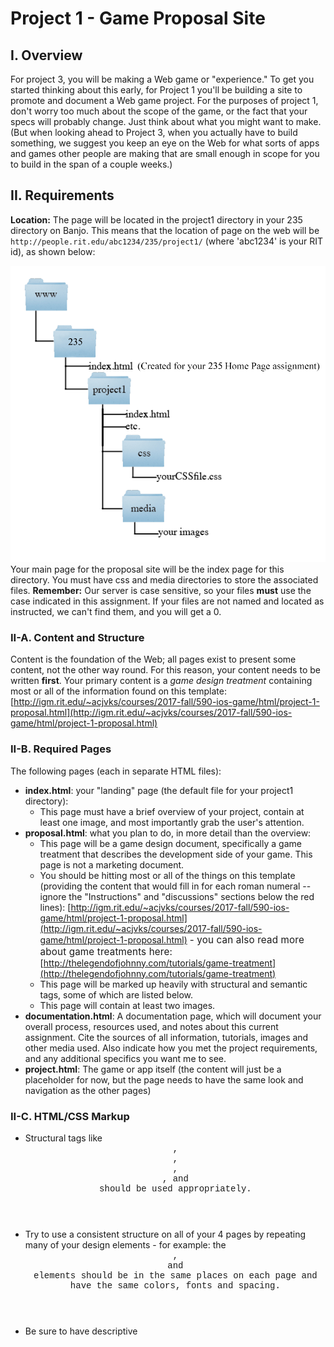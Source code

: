 # Project 1 - Game Proposal Site

## I. Overview

For project 3, you will be making a Web game or "experience." To get you started thinking about this early, for Project 1 you'll be building a site to promote and document a Web game project. For the purposes of project 1, don't worry too much about the scope of the game, or the fact that your specs will probably change. Just think about what you might want to make. (But when looking ahead to Project 3, when you actually have to build something, we suggest you keep an eye on the Web for what sorts of apps and games other people are making that are small enough in scope for you to build in the span of a couple weeks.)

## II. Requirements

**Location:** The page will be located in the project1 directory in your 235 directory on Banjo. This means that the location of page on the web will be `http://people.rit.edu/abc1234/235/project1/` (where 'abc1234' is your RIT id), as shown below:

![Project 1 File Structure](_images/Project1Structure2019-235.png "Project 1 File Structure")  
Your main page for the proposal site will be the index page for this directory. You must have css and media directories to store the associated files. **Remember:** Our server is case sensitive, so your files **must** use the case indicated in this assignment. If your files are not named and located as instructed, we can't find them, and you will get a 0.

### II-A. Content and Structure

Content is the foundation of the Web; all pages exist to present some content, not the other way round. For this reason, your content needs to be written **first**. Your primary content is a _game design treatment_ containing most or all of the information found on this template: [http://igm.rit.edu/~acjvks/courses/2017-fall/590-ios-game/html/project-1-proposal.html](http://igm.rit.edu/~acjvks/courses/2017-fall/590-ios-game/html/project-1-proposal.html)


### II-B. Required Pages

The following pages (each in separate HTML files):
- **index.html**: your "landing" page (the default file for your project1 directory):
    - This page must have a brief overview of your project, contain at least one image, and most importantly grab the user's attention.
- **proposal.html**: what you plan to do, in more detail than the overview:
    - This page will be a game design document, specifically a game treatment that describes the development side of your game. This page is not a marketing document.
    - You should be hitting most or all of the things on this template (providing the content that would fill in for each roman numeral -- ignore the "Instructions" and "discussions" sections below the red lines): [http://igm.rit.edu/~acjvks/courses/2017-fall/590-ios-game/html/project-1-proposal.html](http://igm.rit.edu/~acjvks/courses/2017-fall/590-ios-game/html/project-1-proposal.html) <span style="font-size: 0.95rem; letter-spacing: 0.01rem;">- you can also read more about game treatments here:</span> [http://thelegendofjohnny.com/tutorials/game-treatment](http://thelegendofjohnny.com/tutorials/game-treatment)
    - This page will be marked up heavily with structural and semantic tags, some of which are listed below.
    - This page will contain at least two images.
- **documentation.html**: A documentation page, which will document your overall process, resources used, and notes about this current assignment. Cite the sources of all information, tutorials, images and other media used. Also indicate how you met the project requirements, and any additional specifics you want me to see.
- **project.html**: The game or app itself (the content will just be a placeholder for now, but the page needs to have the same look and navigation as the other pages)

### II-C. HTML/CSS Markup

*   Structural tags like <span style="font-family: 'courier new', courier, sans-serif;"><header>, <section>, <article>, <nav></span>, and <span style="font-family: 'courier new', courier, sans-serif;"><footer></span> should be used appropriately.
*   Try to use a consistent structure on all of your 4 pages by repeating many of your design elements - for example: the <span style="font-family: 'courier new', courier, sans-serif;"><header>, <footer></span> and <span style="font-family: 'courier new', courier, sans-serif;"><nav></span> elements should be in the same places on each page and have the same colors, fonts and spacing.
*   Be sure to have descriptive <span style="font-family: 'courier new', courier, sans-serif;"><title></span> elements for each page.
*   CSS selectors and rules will be used for formatting and positioning:
*   Most of the style rules will be located in an external style sheet.
*   There will be at least 5 style declarations (rules) in your external style sheet.
    *   At least one of these style declarations will utilize a _class selector_.
    *   At least one of these style declarations will utilize an _id selector_.
    *   Utilize custom link styles on all your pages by utilizing the <span style="font-family: 'courier new', courier, sans-serif;">a:link, a:visited, a:hover,</span> and <span style="font-family: 'courier new', courier, sans-serif;">a:active</span> selectors. (These 4 selectors do not count towards the 5 style rule requirement above)
*   Avoid using _inline_ styles.

### II-D. Design

*   College-level work
*   Professionally styled so that so that the results are pleasing and in no way resemble any templates or in-class exercises. The page design will be well thought out with appropriate organization, spacing, colors and fonts, and all pages should be consistent in look, feel and navigation.
*   Design principles (e.g. CRAP) applied appropriately.
*   Navigation should be consistent across all pages, with a single, unified nav scheme, with all global nav in the same place on every page.
    *   Good navigation should always answer the questions "Where am I?" and "Where can I go?" This means your nav should **always** be the same on every page; don't make a link go away just because the user is on the page it links to.
*   Text should be of sufficient size and contrast to be easily readable.
*   *   At a minimum, you must support screen sizes equal to or less than max-width: 480pxResponsive Design:
    *   Your design should be re-formatted to support these smaller screens. This could include changing font-size, margins, moving side bars, hiding elements, etc.

### II-E. Other Requirements

*   Do not use an HTML/CSS template that you found on the Web or elsewhere! Build the HTML and CSS yourself "from scratch." Ignoring this requirement will result in a zero on the assignment and possible other academic integrity consequences.
*   HTML tables used only for tabular data, not page layout.
    *   Flexbox and/or CSS Grid may be used to help lay out your page, however, you may be able to handle the majority of layout through the use of the standard HTML Flow and box model.
*   No plugin content (Flash, et al.)
*   Site is fully accessible even without graphics enabled (e.g., use the alt attribute for all images).
*   Images are not resized via code; all images must be at their native resolutions. If you need an image to be smaller, resize it in your graphic editor of choice.
    *   We will be somewhat lenient about this due to High-Density Displays. There is no need, however, to have an image that is more than twice the dimensions that it's displayed at. If you do provide this size of image, then you should use one of the methods in Chapter 7 of Learning Web Design to specify the target device-pixel-ratio.
    *   If you flagrantly use a gigantic image and use code (whether CSS or width & height attributes) to size it down to something small on your page, you will lose points in this category.
*   Images must be saved in the appropriate Web-friendly format i.e. Photographs are usually saved as JPEGs, lineart graphics are saved as PNGs or GIFs. You may experiment with WebP images if you wish.

## III. Deliverables

### III-A. Your Github Content and Site Prototype

Your content must be written, chunked, and organized, and posted to your repo on GitHub as a markdown file named <span style="font-family: 'courier new', courier, sans-serif;">235-project-1-content.md</span>. We will be checking this, and you need to **do your best work** as the content is weighted heavily on the rubric (see below)! Once this is done, begin building your HTML structure to fit the content (populating it with dummy content). Only when the structure is finalized should you be putting in the actual content!  
Note: If you have never used Markdown before, it's extremely easy to work with. We will be doing a quick demo in class, and you might find this Markdown reference handy: [https://github.com/adam-p/markdown-here/wiki/Markdown-Cheatsheet](https://github.com/adam-p/markdown-here/wiki/Markdown-Cheatsheet)  
See myCourses dropbox for due date.

### III-B. Critique Session

We will have a critique session in class, right after the prototype is due. In small groups, you will both give and receive feedback on your projects, so be prepared for this discussion. While the critiques aren’t going to directly determine your project grade, the feedback you receive may be taken into consideration, so make sure your project is built to impress!

### III-C. Final Submission

After receiving feedback from your classmates, make fixes and improvements to your site, and post it to Banjo before the due date. Also, ZIP your entire project 1 folder and upload it to this Assignment's File Submission.

Furthermore, Complete this Project 1 - Submission Survey.  +++ Link coming.

# IV. Grading

Reminder - 'A' -level work means doing college-level work that goes beyond what we did in class. (You should be able to see this reflected in the attached Rubric). Meeting only the base requirements will most likely only earn you a B. In order to get an A, you need to impress! Also make sure that this is 100% your work - no templates or frameworks are allowed.
